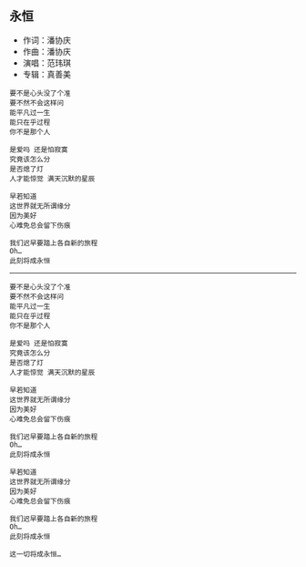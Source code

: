 ## 永恒

* 作词：潘协庆
* 作曲：潘协庆
* 演唱：范玮琪
* 专辑：真善美

```
要不是心头没了个准
要不然不会这样问
能平凡过一生
能只在乎过程
你不是那个人

是爱吗 还是怕寂寞
究竟该怎么分
是否熄了灯
人才能惊觉 满天沉默的星辰

早若知道
这世界就无所谓缘分
因为美好
心难免总会留下伤痕

我们迟早要踏上各自新的旅程
Oh…
此刻将成永恒
```

---

```
要不是心头没了个准
要不然不会这样问
能平凡过一生
能只在乎过程
你不是那个人

是爱吗 还是怕寂寞
究竟该怎么分
是否熄了灯
人才能惊觉 满天沉默的星辰

早若知道
这世界就无所谓缘分
因为美好
心难免总会留下伤痕

我们迟早要踏上各自新的旅程
Oh…
此刻将成永恒

早若知道
这世界就无所谓缘分
因为美好
心难免总会留下伤痕

我们迟早要踏上各自新的旅程
Oh…
此刻将成永恒

这一切将成永恒…
```
